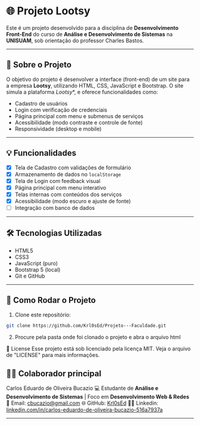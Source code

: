 # 🌐 Projeto Lootsy

Este é um projeto desenvolvido para a disciplina de **Desenvolvimento Front-End** do curso de **Análise e Desenvolvimento de Sistemas** na **UNISUAM**, sob orientação do professor Charles Bastos.

---

## 🧠 Sobre o Projeto

O objetivo do projeto é desenvolver a interface (front-end) de um site para a empresa **Lootsy**, utilizando HTML, CSS, JavaScript e Bootstrap. O site simula a plataforma *Lootsy**, e oferece funcionalidades como:

- Cadastro de usuários
- Login com verificação de credenciais
- Página principal com menu e submenus de serviços
- Acessibilidade (modo contraste e controle de fonte)
- Responsividade (desktop e mobile)

---

## 💡 Funcionalidades

- [X] Tela de Cadastro com validações de formulário
- [X] Armazenamento de dados no `localStorage`
- [X] Tela de Login com feedback visual
- [X] Página principal com menu interativo
- [X] Telas internas com conteúdos dos serviços
- [X] Acessibilidade (modo escuro e ajuste de fonte)
- [ ] Integração com banco de dados

---

## 🛠️ Tecnologias Utilizadas

- HTML5
- CSS3
- JavaScript (puro)
- Bootstrap 5 (local)
- Git e GitHub

---

## 📁 Como Rodar o Projeto

1. Clone este repositório:
```bash
git clone https://github.com/Krl0sEd/Projeto---Faculdade.git
````

2. Procure pela pasta onde foi clonado o projeto e abra o arquivo html

📝 License
Esse projeto está sob licenciado pela licença MIT.
Veja o arquivo de "LICENSE" para mais informações.


## 👩‍💻 Colaborador principal

Carlos Eduardo de Oliveira Bucazio
💻 Estudante de **Análise e Desenvolvimento de Sistemas** | Foco em **Desenvolvimento Web & Redes**
📧 Email: [cbucazio@gmail.com](mailto:cbucazio@gmail.com)
🌐 GitHub: [Krl0sEd](https://github.com/Krl0sEd)
🧑‍💼 Linkedin: [linkedin.com/in/carlos-eduardo-de-oliveira-bucazio-516a7937a](https://www.linkedin.com/in/carlos-eduardo-de-oliveira-bucazio-516a7937a)


---

